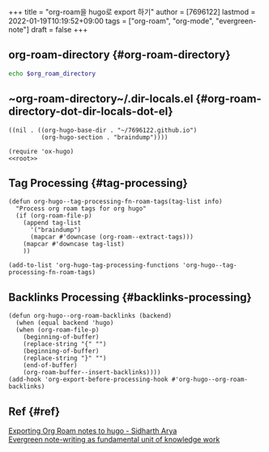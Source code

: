 +++
title = "org-roam을 hugo로 export 하기"
author = [7696122]
lastmod = 2022-01-19T10:19:52+09:00
tags = ["org-roam", "org-mode", "evergreen-note"]
draft = false
+++

## org-roam-directory {#org-roam-directory}

```sh
echo $org_roam_directory
```


## ~org-roam-directory~/.dir-locals.el {#org-roam-directory-dot-dir-locals-dot-el}

<a id="code-snippet--.dir-locals.el"></a>
```elisp
((nil . ((org-hugo-base-dir . "~/7696122.github.io")
         (org-hugo-section . "braindump"))))
```

```elisp
(require 'ox-hugo)
<<root>>
```


## Tag Processing {#tag-processing}

```elisp
(defun org-hugo--tag-processing-fn-roam-tags(tag-list info)
  "Process org roam tags for org hugo"
  (if (org-roam-file-p)
    (append tag-list
      '("braindump")
      (mapcar #'downcase (org-roam--extract-tags)))
    (mapcar #'downcase tag-list)
    ))

(add-to-list 'org-hugo-tag-processing-functions 'org-hugo--tag-processing-fn-roam-tags)
```


## Backlinks Processing {#backlinks-processing}

```elisp
(defun org-hugo--org-roam-backlinks (backend)
  (when (equal backend 'hugo)
  (when (org-roam-file-p)
    (beginning-of-buffer)
    (replace-string "{" "")
    (beginning-of-buffer)
    (replace-string "}" "")
    (end-of-buffer)
    (org-roam-buffer--insert-backlinks))))
(add-hook 'org-export-before-processing-hook #'org-hugo--org-roam-backlinks)
```


## Ref {#ref}

[Exporting Org Roam notes to hugo - Sidharth Arya](https://sidhartharya.me/exporting-org-roam-notes-to-hugo/)  
[Evergreen note-writing as fundamental unit of knowledge work](https://notes.andymatuschak.org/z3SjnvsB5aR2ddsycyXofbYR7fCxo7RmKW2be)
